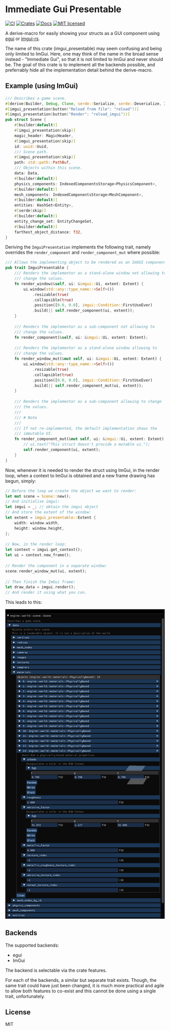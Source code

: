 # Immediate Gui Presentable

[![CI](https://github.com/iddm/imgui_presentable/actions/workflows/ci.yml/badge.svg)](https://github.com/iddm/imgui_presentable/actions/workflows/ci.yml)
[![Crates](https://img.shields.io/crates/v/imgui_presentable.svg)](https://crates.io/crates/imgui_presentable)
[![Docs](https://docs.rs/imgui_presentable/badge.svg)](https://docs.rs/imgui_presentable)
[![MIT licensed](https://img.shields.io/badge/license-MIT-blue.svg)](./LICENSE)

A derive-macro for easily showing your structs as a GUI component using
[egui](https://github.com/emilk/egui) or [imgui-rs](https://github.com/imgui-rs/imgui-rs).

The name of this crate (imgui_presentable) may seem confusing and being
only limited to ImGui. Here, one may think of the name in the broad
sense instead - "Immediate Gui", so that it is not limited to ImGui and
never should be. The goal of this crate is to implement all the backends
possible, and preferrably hide all the implementation detail behind the
derive-macro.

## Example (using ImGui)

```rust
/// Describes a game scene.
#[derive(Builder, Debug, Clone, serde::Serialize, serde::Deserialize, ImguiPresentation)]
#[imgui_presentation(button("Reload from file": "reload"))]
#[imgui_presentation(button("Render": "reload_imgui"))]
pub struct Scene {
    #[builder(default)]
    #[imgui_presentation(skip)]
    magic_header: MagicHeader,
    #[imgui_presentation(skip)]
    id: uuid::Uuid,
    /// Scene path.
    #[imgui_presentation(skip)]
    path: std::path::PathBuf,
    /// Objects within this scene.
    data: Data,
    #[builder(default)]
    physics_components: IndexedComponentsStorage<PhysicsComponent>,
    #[builder(default)]
    mesh_components: IndexedComponentsStorage<MeshComponent>,
    #[builder(default)]
    entities: HashSet<Entity>,
    #[serde(skip)]
    #[builder(default)]
    entity_change_set: EntityChangeSet,
    #[builder(default)]
    farthest_object_distance: f32,
}
```
Deriving the `ImguiPresentation` implements the following trait, namely overrides the `render_component` and `render_component_mut` where possible:

```rust
/// Allows the implementing object to be rendered as an ImGUI component.
pub trait ImguiPresentable {
    /// Renders the implementor as a stand-alone window not allowing to
    /// change the values.
    fn render_window(&self, ui: &imgui::Ui, extent: Extent) {
        ui.window(std::any::type_name::<Self>())
            .resizable(true)
            .collapsible(true)
            .position([0.0, 0.0], imgui::Condition::FirstUseEver)
            .build(|| self.render_component(ui, extent));
    }

    /// Renders the implementor as a sub-component not allowing to
    /// change the values.
    fn render_component(&self, ui: &imgui::Ui, extent: Extent);

    /// Renders the implementor as a stand-alone window allowing to
    /// change the values.
    fn render_window_mut(&mut self, ui: &imgui::Ui, extent: Extent) {
        ui.window(std::any::type_name::<Self>())
            .resizable(true)
            .collapsible(true)
            .position([0.0, 0.0], imgui::Condition::FirstUseEver)
            .build(|| self.render_component_mut(ui, extent));
    }

    /// Renders the implementor as a sub-component allowing to change
    /// the values.
    ///
    /// # Note
    ///
    /// If not re-implemented, the default implementation shows the
    /// immutable UI.
    fn render_component_mut(&mut self, ui: &imgui::Ui, extent: Extent) {
        // ui.text("This struct doesn't provide a mutable ui.");
        self.render_component(ui, extent);
    }
}
```

Now, whenever it is needed to render the struct using ImGui, in the
render loop, when a context to ImGui is obtained and a new frame drawing
has begun, simply:

```rust
// Before the loop we create the object we want to render:
let mut scene = Scene::new();
// And initialise imgui:
let imgui = _; // obtain the imgui object
// And store the extent of the window:
let extent = imgui_presentable::Extent {
    width: window.width,
    height: window.height,
};

// Now, in the render loop:
let context = imgui.get_context();
let ui = context.new_frame();

// Render the component in a separate window:
scene.render_window_mut(ui, extent);

// Then finish the ImGui frame:
let draw_data = imgui.render();
// And render it using what you can.
```

This leads to this:

![Image](screenshot.png "The Scene struct is shown in ImGui")

## Backends

The supported backends:

- egui
- ImGui

The backend is selectable via the crate features.

For each of the backends, a similar but separate trait exists. Though,
the same trait could have just been changed, it is much more practical
and agile to allow both features to co-exist and this cannot be done
using a single trait, unfortunately.

## License

MIT
